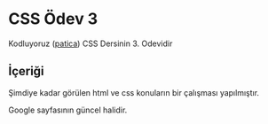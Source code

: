 # **CSS Ödev 3**
Kodluyoruz ([patica](https://app.patika.dev/courses/css/cssodev3)) CSS Dersinin 3. Odevidir


## **İçeriği**
Şimdiye kadar görülen html ve css konuların bir çalışması yapılmıştır.

Google sayfasının güncel halidir.
